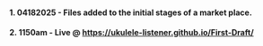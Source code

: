 #### 1.  04182025 - Files added to the initial stages of a market place.
#### 2.  1150am - Live @ https://ukulele-listener.github.io/First-Draft/
